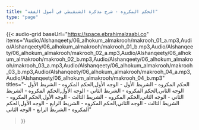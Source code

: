 ```yaml
---
title: "الحكم المكروه - شرح مذكرة الشنقيطي في أصول الفقه"
type: "page"
---
```


{{< audio-grid 
  baseUrl="https://space.ebrahimalzaabi.co"
  items="Audio/Alshanqeety/06_alhokum_almakrooh/makrooh_01_a.mp3,Audio/Alshanqeety/06_alhokum_almakrooh/makrooh_01_b.mp3,Audio/Alshanqeety/06_alhokum_almakrooh/makrooh_02_a.mp3,Audio/Alshanqeety/06_alhokum_almakrooh/makrooh_02_b.mp3,Audio/Alshanqeety/06_alhokum_almakrooh/makrooh_03_a.mp3,Audio/Alshanqeety/06_alhokum_almakrooh/makrooh_03_b.mp3,Audio/Alshanqeety/06_alhokum_almakrooh/makrooh_04_a.mp3,Audio/Alshanqeety/06_alhokum_almakrooh/makrooh_04_b.mp3"
  titles="الحكم المكروه - الشريط الأول - الوجه الأول,الحكم المكروه - الشريط الأول - الوجه الثاني,الحكم المكروه - الشريط الثاني - الوجه الأول,الحكم المكروه - الشريط الثاني - الوجه الثاني,الحكم المكروه - الشريط الثالث - الوجه الأول,الحكم المكروه - الشريط الثالث - الوجه الثاني,الحكم المكروه - الشريط الرابع - الوجه الأول,الحكم المكروه - الشريط الرابع - الوجه الثاني"
>}} 